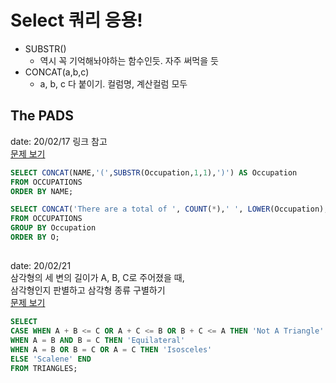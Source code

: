 # Select 쿼리 응용!
* SUBSTR()
  * 역시 꼭 기억해놔야하는 함수인듯. 자주 써먹을 듯
* CONCAT(a,b,c)
  * a, b, c 다 붙이기. 컬럼명, 계산컬럼 모두 


## The PADS
date: 20/02/17
링크 참고  
[문제 보기](https://www.hackerrank.com/challenges/the-pads/problem)  

```SQL
SELECT CONCAT(NAME,'(',SUBSTR(Occupation,1,1),')') AS Occupation
FROM OCCUPATIONS
ORDER BY NAME;

SELECT CONCAT('There are a total of ', COUNT(*),' ', LOWER(Occupation),'s.') AS O
FROM OCCUPATIONS
GROUP BY Occupation
ORDER BY O;
```

## 
date: 20/02/21  
삼각형의 세 변의 길이가 A, B, C로 주어졌을 때,  
삼각형인지 판별하고 삼각형 종류 구별하기  
[문제 보기](https://www.hackerrank.com/challenges/what-type-of-triangle/problem)

```SQL
SELECT 
CASE WHEN A + B <= C OR A + C <= B OR B + C <= A THEN 'Not A Triangle'
WHEN A = B AND B = C THEN 'Equilateral' 
WHEN A = B OR B = C OR A = C THEN 'Isosceles'
ELSE 'Scalene' END
FROM TRIANGLES;
```
